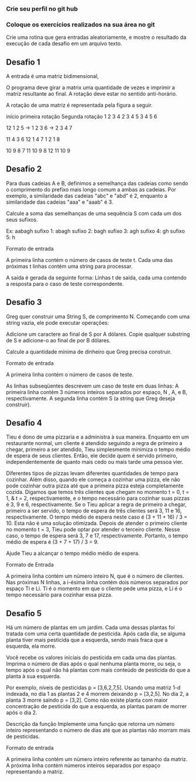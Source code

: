 
### Crie seu perfil no git hub
### Coloque os exercícios realizados na sua área no git

Crie uma rotina que gera entradas aleatoriamente, e mostre o resultado da execução de cada desafio em um arquivo texto.

## Desafio 1

A entrada é uma matriz bidimensional, 

O programa deve girar a matrix uma quantidade de vezes e imprimir a matriz resultante ao final. A rotação deve estar no sentido anti-horário.

A rotação de uma matriz é representada pela figura a seguir. 

início         primeira rotação  Segunda rotação
 1 2 3 4        2  3  4  5       3  4  5  6 <p>
12 1 2 5  ->   1  2  3  6 ->     2  3  4  7 <p>
11 4 3 6      12  1  4  7         1  2  1  8 <p>
10 9 8 7      11 10  9  8       12 11 10  9 <p>

## Desafio 2

Para duas cadeias A e B, definimos a semelhança das cadeias como sendo o comprimento do prefixo mais longo comum a ambas as cadeias. Por exemplo, a similaridade das cadeias "abc" e "abd" é 2, enquanto a similaridade das cadeias "aaa" e "aaab" é 3.

Calcule a soma das semelhanças de uma sequência S com cada um dos seus sufixos.

Ex: aabagh
sufixo 1: abagh
sufixo 2: bagh
sufixo 3: agh
sufixo 4: gh
sufixo 5: h


Formato de entrada

A primeira linha contém o número de casos de teste t.
Cada uma das próximas t linhas contém uma string para processar.


A saída é gerada da seguinte forma: Linhas t de saída, cada uma contendo a resposta para o caso de teste correspondente.

## Desafio 3

Greg quer construir uma String S, de comprimento N. Começando com uma string vazia, ele pode executar operações:

Adicione um caractere ao final de S por A dólares.
Copie qualquer substring de S e adicione-o ao final de por B dólares.

Calcule a quantidade mínima de dinheiro que Greg precisa construir.

Formato de entrada

A primeira linha contém o número de casos de teste.

As linhas subseqüentes descrevem um caso de teste em duas linhas:
A primeira linha contém 3 números inteiros separados por espaço, N , A, e B, respectivamente.
A segunda linha contém S (a string que Greg deseja construir).

## Desafio 4


Tieu é dono de uma pizzaria e a administra à sua maneira. Enquanto em um restaurante normal, um cliente é atendido seguindo a regra de primeiro a chegar, primeiro a ser atendido, Tieu simplesmente minimiza o tempo médio de espera de seus clientes. Então, ele decide quem é servido primeiro, independentemente de quanto mais cedo ou mais tarde uma pessoa vier.

Diferentes tipos de pizzas levam diferentes quantidades de tempo para cozinhar. Além disso, quando ele começa a cozinhar uma pizza, ele não pode cozinhar outra pizza até que a primeira pizza esteja completamente cozida. Digamos que temos três clientes que chegam no momento t = 0, t = 1, & t = 2, respectivamente, e o tempo necessário para cozinhar suas pizzas é 3, 9 e 6, respectivamente. Se o Tieu aplicar a regra de primeiro a chegar, primeiro a ser servido, o tempo de espera de três clientes será 3, 11 e 16, respectivamente. O tempo médio de espera neste caso é (3 + 11 + 16) / 3 = 10. Esta não é uma solução otimizada. Depois de atender o primeiro cliente no momento t = 3, Tieu pode optar por atender o terceiro cliente. Nesse caso, o tempo de espera será 3, 7 e 17, respectivamente. Portanto, o tempo médio de espera é (3 + 7 + 17) / 3 = 9.

Ajude Tieu a alcançar o tempo médio médio de espera.

Formato de Entrada

A primeira linha contém um número inteiro N, que é o número de clientes.
Nas próximas N linhas, a i-ésima linha contém dois números separados por espaço Ti e Li. Ti é o momento em que o cliente pede uma pizza, e Li é o tempo necessário para cozinhar essa pizza.

## Desafio 5

Há um número de plantas em um jardim. Cada uma dessas plantas foi tratada com uma certa quantidade de pesticida. Após cada dia, se alguma planta tiver mais pesticida que a esquerda, sendo mais fraca que a esquerda, ela morre.

Você recebe os valores iniciais do pesticida em cada uma das plantas. Imprima o número de dias após o qual nenhuma planta morre, ou seja, o tempo após o qual não há plantas com mais conteúdo de pesticida do que a planta à sua esquerda.

Por exemplo, níveis de pesticidas p = [3,6,2,7,5]. Usando uma matriz 1-d indexada, no dia 1 as plantas 2 e 4 morrem deixando p = [3,2,5]. No dia 2, a planta 3 morre saindo p = [3,2]. Como não existe planta com maior concentração de pesticida do que a esquerda, as plantas param de morrer após o dia 2.

Descrição da função
Implemente uma função que retorna um número inteiro representando o número de dias até que as plantas não morram mais de pesticidas.

Formato de entrada

A primeira linha contém um número inteiro referente ao tamanho da matriz.
A próxima linha contém números inteiros separados por espaço representando a matriz.
